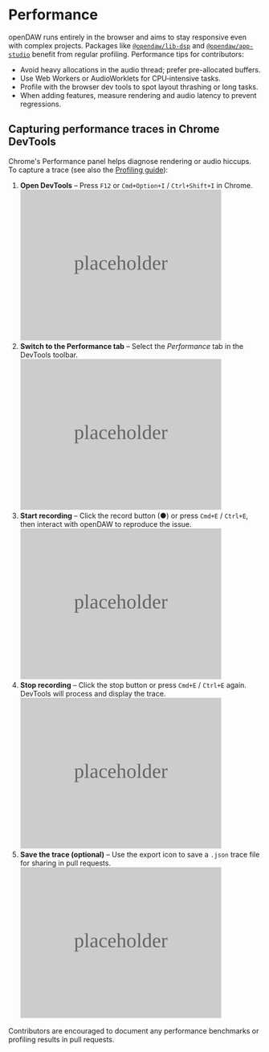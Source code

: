 # Performance

openDAW runs entirely in the browser and aims to stay responsive even with
complex projects. Packages like [`@opendaw/lib-dsp`](./package-inventory.md#lib)
and [`@opendaw/app-studio`](./package-inventory.md#app) benefit from regular
profiling. Performance tips for contributors:

- Avoid heavy allocations in the audio thread; prefer pre-allocated buffers.
- Use Web Workers or AudioWorklets for CPU‑intensive tasks.
- Profile with the browser dev tools to spot layout thrashing or long tasks.
- When adding features, measure rendering and audio latency to prevent regressions.

## Capturing performance traces in Chrome DevTools

Chrome's Performance panel helps diagnose rendering or audio hiccups. To capture
a trace (see also the [Profiling guide](./build-and-run/profiling.md)):

1. **Open DevTools** – Press `F12` or `Cmd+Option+I` / `Ctrl+Shift+I` in Chrome.
   ![Open DevTools](../static/img/performance-open-devtools.svg) <!-- TODO: add screenshot -->
2. **Switch to the Performance tab** – Select the _Performance_ tab in the DevTools toolbar.
   ![Performance tab](../static/img/performance-tab.svg) <!-- TODO: add screenshot -->
3. **Start recording** – Click the record button (●) or press `Cmd+E` / `Ctrl+E`, then interact with openDAW to reproduce the issue.
   ![Recording in progress](../static/img/performance-record.svg) <!-- TODO: add screenshot -->
4. **Stop recording** – Click the stop button or press `Cmd+E` / `Ctrl+E` again. DevTools will process and display the trace.
   ![Trace results](../static/img/performance-results.svg) <!-- TODO: add screenshot -->
5. **Save the trace (optional)** – Use the export icon to save a `.json` trace file for sharing in pull requests.
   ![Save trace](../static/img/performance-save.svg) <!-- TODO: add screenshot -->

Contributors are encouraged to document any performance benchmarks or profiling
results in pull requests.
